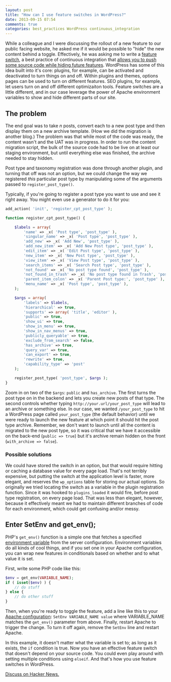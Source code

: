 ```yaml
---
layout: post
title: "How can I use feature switches in WordPress?"
date: 2013-09-15 07:54
comments: true
categories: best_practices WordPress continuous_integration
---
```

While a colleague and I were discussing the rollout of a new feature to our public facing website, he asked me if it would be possible to "hide" the new content behind a toggle. Effectively, he was asking me to write a [feature switch](http://en.wikipedia.org/wiki/Feature_toggle), a best practice of continuous integration that [allows you to push some source code while hiding future features](http://martinfowler.com/bliki/FeatureToggle.html). WordPress has some of this idea built into it's core: plugins, for example, can be activated and deactivated to turn things on and off. Within plugins and themes, options pages can be used to turn on different features. SEO plugins, for example, let users turn on and off different optimizaiton tools. Feature switches are a little different, and in our case leverage the power of Apache environment variables to show and hide different parts of our site.
<!-- more -->
## The problem

The end goal was to take _n_ posts, convert each to a new post type and then display them on a new archive template. (How we did the migration is another blog.) The problem was that while most of the code was ready, the content wasn't and the UAT was in progress. In order to run the content migration script, the bulk of the source code had to be live on at least our staging environment, but until everything else was finished, the archive needed to stay hidden.

Post type and taxonomy registration was done through another plugin, and turning that off was not an option, but we could change the way we registered _this_ particular post type by manipulating some of the arguments passed to `register_post_type()`. 

Typically, if you're going to register a post type you want to use and see it right away. You might even use a generator to do it for you:

``` php
add_action( 'init', 'register_cpt_post_type' );

function register_cpt_post_type() {

    $labels = array( 
        'name' => _x( 'Post type', 'post_type' ),
        'singular_name' => _x( 'Post type', 'post_type' ),
        'add_new' => _x( 'Add New', 'post_type' ),
        'add_new_item' => _x( 'Add New Post type', 'post_type' ),
        'edit_item' => _x( 'Edit Post type', 'post_type' ),
        'new_item' => _x( 'New Post type', 'post_type' ),
        'view_item' => _x( 'View Post type', 'post_type' ),
        'search_items' => _x( 'Search Post type', 'post_type' ),
        'not_found' => _x( 'No post type found', 'post_type' ),
        'not_found_in_trash' => _x( 'No post type found in Trash', 'post_type' ),
        'parent_item_colon' => _x( 'Parent Post type:', 'post_type' ),
        'menu_name' => _x( 'Post type', 'post_type' ),
    );

    $args = array( 
        'labels' => $labels,
        'hierarchical' => true,
        'supports' => array( 'title', 'editor' ),
        'public' => true,
        'show_ui' => true,
        'show_in_menu' => true,
        'show_in_nav_menus' => true,
        'publicly_queryable' => true,
        'exclude_from_search' => false,
        'has_archive' => true,
        'query_var' => true,
        'can_export' => true,
        'rewrite' => true,
        'capability_type' => 'post'
    );

    register_post_type( 'post_type', $args );
}
```

Zoom in on two of the `$args`: `public` and `has_archive`. The first turns the post type on in the backend and lets you create new posts of that type. The second controls whether typing `http://your.url/your_post_type` will lead to an archive or something else. In our case, we wanted `/your_post_type` to hit a WordPress page called `your_post_type` (the default behavior) until we were ready to launch the new feature at which point it should hit the post type archive. Remember, we don't want to launch until all the content is migrated to the new post type, so it was critical that we have it accessible on the back-end (`public => true`) but it's archive remain hidden on the front (`with_archive => false`).

### Possible solutions

We could have stored the switch in an option, but that would require hitting or caching a database value for every page load. That's not terribly expensive, but putting the switch at the application level is faster, more elegant, and reserves the `wp_options` table for storing our actual options. So originally we tried locating the switch as a variable in the plugin registration function. Since it was hooked to `plugins_loaded` it would fire, before post type registration, on every page load. That was less than elegant, however, because it effectively meant we had to maintain different branches of code for each environment, which could get confusing and/or messy.

## Enter SetEnv and get_env();

PHP's `get_env()` function is a simple one that fetches a specified [environment variable](http://en.wikipedia.org/wiki/Environment_variable) from the server configuration. Environment variables do all kinds of cool things, and if you set one in your Apache configuration, you can wrap new features in conditionals based on whether and to what value it is set.

First, write some PHP code like this:
    
``` php
$env = get_env(VARIABLE_NAME);
if ( isset($env) ) {
    // do stuff
} else {
    // do other stuff
}
```

Then, when you're  ready to toggle the feature, add a line like this to your [Apache configuration](http://httpd.apache.org/docs/2.0/mod/mod_env.html#setenv): `SetEnv VARIABLE_NAME value` where VARIABLE_NAME matches the `get_env()` parameter from above. Finally, restart Apache to trigger the change. To turn it off again, remove the `SetEnv` line and restart Apache.

In this example, it doesn't matter what the variable is set to; as long as it exists, the `if` condition is true. Now you have an effective feature switch that doesn't depend on your source code. You could even play around with setting multiple conditions using `elseif`. And that's how you use feature switches in WordPress.

[Discuss on Hacker News.](https://news.ycombinator.com/item?id=6389250)